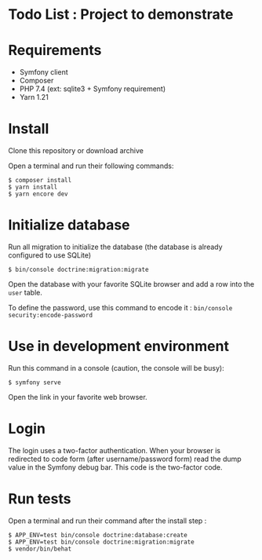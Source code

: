 Todo List : Project to demonstrate
==================================

# Requirements

* Symfony client
* Composer
* PHP 7.4 (ext: sqlite3 + Symfony requirement)
* Yarn 1.21

# Install

Clone this repository or download archive

Open a terminal and run their following commands:

```shell script
$ composer install
$ yarn install
$ yarn encore dev
```

# Initialize database

Run all migration to initialize the database (the database is already configured to use SQLite)

```shell script
$ bin/console doctrine:migration:migrate
```

Open the database with your favorite SQLite browser and add a row into the `user` table.

To define the password, use this command to encode it : `bin/console security:encode-password`

# Use in development environment

Run this command in a console (caution, the console will be busy):

```shell script
$ symfony serve
```

Open the link in your favorite web browser.

# Login

The login uses a two-factor authentication. When your browser is redirected to code form (after username/password form) read the dump value in the Symfony debug bar.
This code is the two-factor code.

# Run tests

Open a terminal and run their command after the install step :

```shell script
$ APP_ENV=test bin/console doctrine:database:create
$ APP_ENV=test bin/console doctrine:migration:migrate
$ vendor/bin/behat
```

